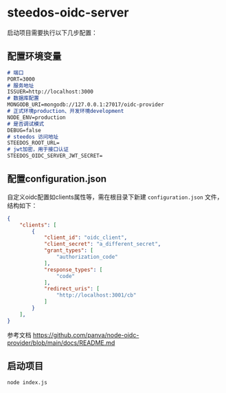 <!--
 * @Author: 孙浩林 sunhaolin@steedos.com
 * @Date: 2024-07-17 16:32:41
 * @LastEditors: 孙浩林 sunhaolin@steedos.com
 * @LastEditTime: 2024-07-23 14:49:11
 * @FilePath: /steedos-oidc-server/README.md
 * @Description: 
-->
# steedos-oidc-server

启动项目需要执行以下几步配置：

## 配置环境变量

```markdown
# 端口
PORT=3000
# 服务地址
ISSUER=http://localhost:3000
# 数据库配置
MONGODB_URI=mongodb://127.0.0.1:27017/oidc-provider
# 正式环境production、开发环境development
NODE_ENV=production
# 是否调试模式
DEBUG=false
# steedos 访问地址
STEEDOS_ROOT_URL=
# jwt加密，用于接口认证
STEEDOS_OIDC_SERVER_JWT_SECRET=
```

## 配置configuration.json

自定义oidc配置如clients属性等，需在根目录下新建 `configuration.json` 文件，结构如下：

```json
{
    "clients": [
        {
            "client_id": "oidc_client",
            "client_secret": "a_different_secret",
            "grant_types": [
                "authorization_code"
            ],
            "response_types": [
                "code"
            ],
            "redirect_uris": [
                "http://localhost:3001/cb"
            ]
        }
    ],
}
```

参考文档 https://github.com/panva/node-oidc-provider/blob/main/docs/README.md

## 启动项目

```markdown
node index.js
```